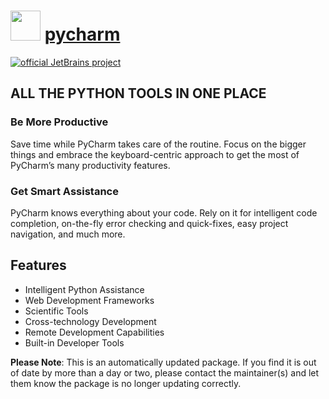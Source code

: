 # <img src="https://cdn.jsdelivr.net/gh/mkevenaar/chocolatey-packages@6683bc5c9dc34209811e34594b13ccee6dbf96af/icons/pycharm.png" width="48" height="48"/> [pycharm](https://community.chocolatey.org/packages/pycharm)

[![official JetBrains project](http://jb.gg/badges/official-plastic.svg)](https://confluence.jetbrains.com/display/ALL/JetBrains+on+GitHub)

## ALL THE PYTHON TOOLS IN ONE PLACE

### Be More Productive

Save time while PyCharm takes care of the routine. Focus on the bigger things and embrace the keyboard-centric approach to get the most of PyCharm’s many productivity features.

### Get Smart Assistance

PyCharm knows everything about your code. Rely on it for intelligent code completion, on-the-fly error checking and quick-fixes, easy project navigation, and much more.

## Features

* Intelligent Python Assistance
* Web Development Frameworks
* Scientific Tools
* Cross-technology Development
* Remote Development Capabilities
* Built-in Developer Tools

**Please Note**: This is an automatically updated package. If you find it is
out of date by more than a day or two, please contact the maintainer(s) and
let them know the package is no longer updating correctly.
